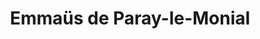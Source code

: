 ---
title: "Emmaüs de Paray-le-Monial"
url: /paray-le-monial/emmaus-de-paray-le-monial/
shop: charité
---